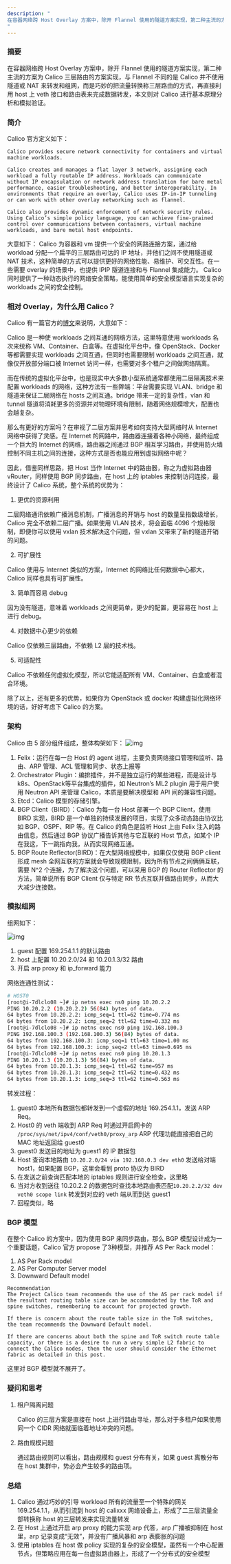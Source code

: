 ```yaml
---
description: "
在容器网络跨 Host Overlay 方案中，除开 Flannel 使用的隧道方案实现，第二种主流的方案为 Calico 三层路由的方案实现，与 Flannel 不同的是 Calico 并不使用隧道或 NAT 来转发和组网，而是巧妙的把流量转换称三层路由的方式，再直接利用 host 上 veth 接口和路由表来完成数据转发，本文则对 Calico 进行基本原理分析和模拟验证。
"
---
```

### 摘要
在容器网络跨 Host Overlay 方案中，除开 Flannel 使用的隧道方案实现，第二种主流的方案为 Calico 三层路由的方案实现，与 Flannel 不同的是 Calico 并不使用隧道或 NAT 来转发和组网，而是巧妙的把流量转换称三层路由的方式，再直接利用 host 上 veth 接口和路由表来完成数据转发，本文则对 Calico 进行基本原理分析和模拟验证。

### 简介

Calico 官方定义如下：

```text
Calico provides secure network connectivity for containers and virtual machine workloads.

Calico creates and manages a flat layer 3 network, assigning each workload a fully routable IP address. Workloads can communicate without IP encapsulation or network address translation for bare metal performance, easier troubleshooting, and better interoperability. In environments that require an overlay, Calico uses IP-in-IP tunneling or can work with other overlay networking such as flannel.

Calico also provides dynamic enforcement of network security rules. Using Calico’s simple policy language, you can achieve fine-grained control over communications between containers, virtual machine workloads, and bare metal host endpoints.
```
大意如下：
Calico 为容器和 vm 提供一个安全的网路连接方案，通过给 workload 分配一个扁平的三层路由可达的 IP 地址，并他们之间不使用隧道或 NAT 技术，这种简单的方式可以提供更好的网络性能、易维护、可交互性。在一些需要 overlay 的场景中，也提供 IPIP 隧道连接和与 Flannel 集成能力。
Calico 同时提供了一种动态执行的网络安全策略，能使用简单的安全模型语言实现复杂的 workloads 之间的安全控制。

### 相对 Overlay，为什么用 Calico？

Calico 有一篇官方的[博文](https://www.projectcalico.org/why-calico/)来说明，大意如下：

Calico 是一种使 workloads 之间互通的网络方法，这里特意使用 workloads 名次来统称 VM、Container、白盒等。在虚拟化平台中，像 OpenStack、Docker 等都需要实现 workloads 之间互通，但同时也需要限制 workloads 之间互通，就像仅开放部分端口被 Internet 访问一样，也需要对多个租户之间做网络隔离。

而在传统的虚拟化平台中，也是现实中大多数小型系统通常都使用二层隔离技术来配置 workloads 的网络，这种方法有一些弊端：平台需要实现 VLAN、bridge 和隧道来保证二层网络在 hosts 之间互通。bridge 带来一定的复杂性，vlan 和 tunnel 隧道将消耗更多的资源并对物理环境有限制，随着网络规模增大，配置也会越复杂。

那么有更好的方案吗？在审视了二层方案并思考如何支持大型网络时从 Internet 网络中获得了灵感。在 Internet 的网路中，路由器连接着各种小网络，最终组成一个巨大的 Internet 的网络，路由器之间通过 BGP 相互学习路由，并使用防火墙控制不同主机之间的连接，这种方式是否也能应用到虚拟网络中呢？

因此，借鉴同样思路，把 Host 当作 Internet 中的路由器，称之为虚拟路由器 vRouter，同样使用 BGP 同步路由，在 host 上的 iptables 来控制访问连接，最终设计了 Calico 系统，整个系统的优势为：

1. 更优的资源利用

  二层网络通讯依赖广播消息机制，广播消息的开销与 host 的数量呈指数级增长，Calico 完全不依赖二层广播。如果使用 VLAN 技术，将会面临 4096 个规格限制，即便你可以使用 vxlan 技术解决这个问题，但 vxlan 又带来了新的隧道开销的问题。

2. 可扩展性

  Calico 使用与 Internet 类似的方案，Internet 的网络比任何数据中心都大，Calico 同样也具有可扩展性。

3. 简单而容易 debug

  因为没有隧道，意味着 workloads 之间更简单，更少的配置，更容易在 host 上进行 debug。

4. 对数据中心更少的依赖

  Calico 仅依赖三层路由，不依赖 L2 层的技术栈。

5. 可适配性

  Calico 不依赖任何虚拟化模型，所以它能适配所有 VM、Container、白盒或者混合环境。

除了以上，还有更多的优势，如果你为 OpenStack 或 docker 构建虚拟化网络环境的话，好好考虑下 Calico 的方案。

### 架构

Calico 由 5 部分组件组成，整体构架如下：
![img](http://yangjunsss.github.io/images/Calico/calico_arch.png)

1. Felix：运行在每一台 Host 的 agent 进程，主要负责网络接口管理和监听、路由、ARP 管理、ACL 管理和同步、状态上报等
2. Orchestrator Plugin：编排插件，并不是独立运行的某些进程，而是设计与 k8s、OpenStack等平台集成的插件，如 Neutron’s ML2 plugin 用于用户使用 Neutron API 来管理 Calico，本质是要解决模型和 API 间的兼容性问题。
3. Etcd：Calico 模型的存储引擎。
4. BGP Client（BIRD）：Calico 为每一台 Host 部署一个 BGP Client，使用 BIRD 实现，BIRD 是一个单独的持续发展的项目，实现了众多动态路由协议比如 BGP、OSPF、RIP 等。在 Calico 的角色是监听 Host 上由 Felix 注入的路由信息，然后通过 BGP 协议广播告诉其他与它互联的 Host 节点，如某个 IP 在我这，下一跳指向我，从而实现网络互通。
5. BGP Route Reflector(BIRD)：在大型网络规模中，如果仅仅使用 BGP client 形成 mesh 全网互联的方案就会导致规模限制，因为所有节点之间俩俩互联，需要 N^2 个连接，为了解决这个问题，可以采用 BGP 的 Router Reflector 的方法，简单说所有 BGP Client 仅与特定 RR 节点互联并做路由同步，从而大大减少连接数。


### 模拟组网

组网如下：

![img](http://yangjunsss.github.io/images/calico/calico_network.png)

1. guest 配置 169.254.1.1 的默认路由
2. host 上配置 10.20.2.0/24 和 10.20.1.3/32 路由
3. 开启 arp proxy 和 ip_forward 能力

网络连通性测试：

```sh
# HOST0
[root@i-7dlclo08 ~]# ip netns exec ns0 ping 10.20.2.2
PING 10.20.2.2 (10.20.2.2) 56(84) bytes of data.
64 bytes from 10.20.2.2: icmp_seq=1 ttl=62 time=0.774 ms
64 bytes from 10.20.2.2: icmp_seq=2 ttl=62 time=0.332 ms
[root@i-7dlclo08 ~]# ip netns exec ns0 ping 192.168.100.3
PING 192.168.100.3 (192.168.100.3) 56(84) bytes of data.
64 bytes from 192.168.100.3: icmp_seq=1 ttl=63 time=1.00 ms
64 bytes from 192.168.100.3: icmp_seq=2 ttl=63 time=0.695 ms
[root@i-7dlclo08 ~]# ip netns exec ns0 ping 10.20.1.3
PING 10.20.1.3 (10.20.1.3) 56(84) bytes of data.
64 bytes from 10.20.1.3: icmp_seq=1 ttl=62 time=957 ms
64 bytes from 10.20.1.3: icmp_seq=2 ttl=62 time=0.432 ms
64 bytes from 10.20.1.3: icmp_seq=3 ttl=62 time=0.563 ms
```

转发过程：
1. guest0 本地所有数据包都转发到一个虚假的地址 169.254.1.1，发送 ARP Req。
2. Host0 的 veth 端收到 ARP Req 时通过开启网卡的 `/proc/sys/net/ipv4/conf/veth0/proxy_arp` ARP 代理功能直接把自己的 MAC 地址返回给 guest0
3. guest0 发送目的地址为 guest1 的 IP 数据包
4. Host 查询本地路由 `10.20.2.0/24 via 192.168.0.3 dev eth0` 发送给对端 host1，如果配置 BGP，这里会看到 proto 协议为 BIRD
5. 在发送之前查询匹配本地的 iptables 规则进行安全检查，这里略
6. 当对方收到送往 10.20.2.2 的数据包时查找本地路由表匹配`10.20.2.2/32 dev veth0 scope link` 转发到对应的 veth 端从而到达 guest1
7. 回程类似，略

### BGP 模型
在整个 Calico 的方案中，因为使用 BGP 来同步路由，那么 BGP 模型设计成为一个重要话题，Calico 官方 propose 了3种模型，并推荐 AS Per Rack model：
1. AS Per Rack model
2. AS Per Computer Server model
3. Downward Default model

```text
Recommendation
The Project Calico team recommends the use of the AS per rack model if the resultant routing table size can be accommodated by the ToR and spine switches, remembering to account for projected growth.

If there is concern about the route table size in the ToR switches, the team recommends the Downward Default model.

If there are concerns about both the spine and ToR switch route table capacity, or there is a desire to run a very simple L2 fabric to connect the Calico nodes, then the user should consider the Ethernet fabric as detailed in this post.
```

这里对 BGP 模型就不展开了。

### 疑问和思考
1. 租户隔离问题

    Calico 的三层方案是直接在 host 上进行路由寻址，那么对于多租户如果使用同一个 CIDR 网络就面临着地址冲突的问题。

2. 路由规模问题

    通过路由规则可以看出，路由规模和 guest 分布有关，如果 guest 离散分布在 host 集群中，势必会产生较多的路由项。


### 总结
1. Calico 通过巧妙的引导 workload 所有的流量至一个特殊的网关 169.254.1.1，从而引流到 host 的 calixxx 网络设备上，形成了二三层流量全部转换称 host 的三层转发来实现流量转发
2. 在 Host 上通过开启 arp proxy 的能力实现 arp 代答，arp 广播被抑制在 host 里，arp 记录变成“无效”，并没有广播风暴和 arp 表膨胀的问题
3. 使用 iptables 在 host 做 policy 实现的复杂的安全模型，虽然有一个中心配置节点，但策略应用在每一台虚拟路由器上，形成了一个分布式的安全模型
